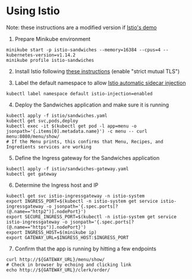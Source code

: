 # Using Istio
Note: these instructions are a modified version if [Istio's demo](https://istio.io/docs/examples/bookinfo/#if-you-are-running-on-kubernetes)

1. Prepare Minikube environment
  ```shell
  minikube start -p istio-sandwiches --memory=16384 --cpus=4 --kubernetes-version=v1.14.2
  minikube profile istio-sandwiches
  ```

2. Install Istio following [these instructions](https://istio.io/docs/setup/kubernetes/install/kubernetes/#prerequisites) (enable "strict mutual TLS")

3. Label the default namespace to allow [Istio automatic sidecar injection](https://istio.io/docs/setup/kubernetes/additional-setup/sidecar-injection/#automatic-sidecar-injection)
  ```shell
  kubectl label namespace default istio-injection=enabled
  ```

4. Deploy the Sandwiches application and make sure it is running
  ```shell
  kubectl apply -f istio/sandwiches.yaml
  kubectl get svc,pods,deploy
  kubectl exec -it $(kubectl get pod -l app=menu -o jsonpath='{.items[0].metadata.name}') -c menu -- curl menu:8080/menu/show/
  # If the Menu prints, this confirms that Menu, Recipes, and Ingredients services are working
  ```

5. Define the Ingress gateway for the Sandwiches application
  ```shell
  kubectl apply -f istio/sandwiches-gateway.yaml
  kubectl get gateway
  ```

6. Determine the Ingress host and IP
  ```shell
  kubectl get svc istio-ingressgateway -n istio-system
  export INGRESS_PORT=$(kubectl -n istio-system get service istio-ingressgateway -o jsonpath='{.spec.ports[?(@.name=="http2")].nodePort}')
  export SECURE_INGRESS_PORT=$(kubectl -n istio-system get service istio-ingressgateway -o jsonpath='{.spec.ports[?(@.name=="https")].nodePort}')
  export INGRESS_HOST=$(minikube ip)
  export GATEWAY_URL=$INGRESS_HOST:$INGRESS_PORT
  ```

7. Confirm that the app is running by hitting a few endpoints
  ```shell
  curl http://${GATEWAY_URL}/menu/show/
  # Check in browser by echoing and clicking link
  echo http://${GATEWAY_URL}/clerk/order/
  ```
